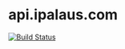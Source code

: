 # api.ipalaus.com

[![Build Status](https://travis-ci.org/ipalaus/api.ipalaus.com.png?branch=master)](https://travis-ci.org/ipalaus/api.ipalaus.com)
